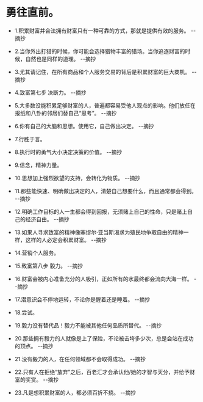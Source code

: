# 勇往直前。

- 1.积累财富并合法拥有财富只有一种可靠的方式，那就是提供有效的服务。 --摘抄

- 2.当你外出打猎的时候，你可能会选择猎物丰富的猎场。当你追逐财富的时候，自然也是同样的道理。 --摘抄

- 3.尤其请记住，在所有商品和个人服务交易的背后是积累财富的巨大商机。 --摘抄

- 4.致富第七步 决断力。 --摘抄

- 5.大多数没能积累足够财富的人，普遍都容易受他人观点的影响。他们放任在报纸和八卦的邻居们替自己“思考”。 --摘抄

- 6.你有自己的大脑和思想。使用它，自己做出决定。 --摘抄

- 7.行胜于言。

- 8.执行时的勇气大小决定决策的价值。 --摘抄

- 9.信念，精神力量。

- 10.思想加上强烈欲望的支持，会转化为物质。 --摘抄

- 11.那些能快速、明确做出决定的人，清楚自己想要什么，而且通常都会得到。 --摘抄

- 12.明确工作目标的人一生都会得到回报，无须赌上自己的性命，只是赌上自己的经济自由。 --摘抄

- 13.如果人寻求致富的精神像塞缪尔·亚当斯渴求为殖民地争取自由的精神一样，这样的人必定会积累财富。 --摘抄

- 14.营销个人服务。

- 15.致富第八步 毅力。 --摘抄

- 16.财富会被内心准备充分的人吸引，正如所有的水最终都会流向大海一样。 --摘抄

- 17.潜意识会不停地运转，不论你是醒着还是睡着。 --摘抄

- 18.尝试。

- 19.毅力没有替代品！毅力不能被其他任何品质所替代。 --摘抄

- 20.那些拥有毅力的人就像是上了保险，不论被击垮多少次，总是会站在成功的顶点。 --摘抄

- 21.没有毅力的人，在任何领域都不会取得成功。 --摘抄

- 22.只有人在拒绝“放弃”之后，百老汇才会承认他/她的才智与天分，并给予财富的奖赏。 --摘抄

- 23.凡是想积累财富的人，都必须百折不挠。 --摘抄
